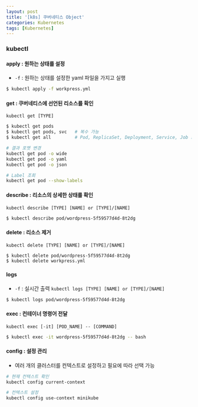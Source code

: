 ```yaml
---
layout: post
title: '[k8s] 쿠버네티스 Object'
categories: Kubernetes
tags: [Kubernetes]
---
```


### kubectl

#### apply : 원하는 상태를 설정
  - `-f` : 원하는 상태를 설정한 yaml 파일을 가지고 실행 

```bash
$ kubectl apply -f workpress.yml
```

#### get : 쿠버네티스에 선언된 리소스를 확인  
`kubectl get [TYPE]`

```bash
$ kubectl get pods
$ kubectl get pods, svc   # 복수 가능
$ kubectl get all         # Pod, ReplicaSet, Deployment, Service, Job 조회

# 결과 포멧 변경
kubectl get pod -o wide
kubectl get pod -o yaml
kubectl get pod -o json

# Label 조회
kubectl get pod --show-labels
```

#### describe : 리소스의 상세한 상태를 확인
`kubectl describe [TYPE] [NAME] or [TYPE]/[NAME]`

```bash
$ kubectl describe pod/wordpress-5f59577d4d-8t2dg
```

#### delete : 리소스 제거
`kubectl delete [TYPE] [NAME] or [TYPE]/[NAME]`

```bash
$ kubectl delete pod/wordpress-5f59577d4d-8t2dg
$ kubectl delete workpress.yml
```

#### logs
  - `-f` : 실시간 출력
`kubectl logs [TYPE] [NAME] or [TYPE]/[NAME]`

```bash
$ kubectl logs pod/wordpress-5f59577d4d-8t2dg
```

#### exec : 컨테이너 명령어 전달
`kubectl exec [-it] [POD_NAME] -- [COMMAND]`

```bash
$ kubectl exec -it wordpress-5f59577d4d-8t2dg -- bash
```

#### config : 설정 관리
- 여러 개의 클러스터를 컨텍스트로 설정하고 필요에 따라 선택 가능

```bash
# 현재 컨텍스트 확인
kubectl config current-context

# 컨텍스트 설정
kubectl config use-context minikube
```